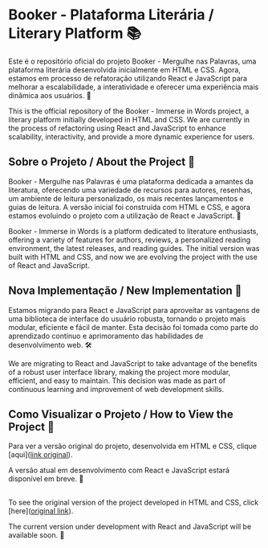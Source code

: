 # Booker - Plataforma Literária / Literary Platform 📚
Este é o repositório oficial do projeto Booker - Mergulhe nas Palavras, uma plataforma literária desenvolvida inicialmente em HTML e CSS. Agora, estamos em processo de refatoração utilizando React e JavaScript para melhorar a escalabilidade, a interatividade e oferecer uma experiência mais dinâmica aos usuários. 🚀

This is the official repository of the Booker - Immerse in Words project, a literary platform initially developed in HTML and CSS. We are currently in the process of refactoring using React and JavaScript to enhance scalability, interactivity, and provide a more dynamic experience for users.

## Sobre o Projeto / About the Project 📘
Booker - Mergulhe nas Palavras é uma plataforma dedicada a amantes da literatura, oferecendo uma variedade de recursos para autores, resenhas, um ambiente de leitura personalizado, os mais recentes lançamentos e guias de leitura. A versão inicial foi construída com HTML e CSS, e agora estamos evoluindo o projeto com a utilização de React e JavaScript. 📖

Booker - Immerse in Words is a platform dedicated to literature enthusiasts, offering a variety of features for authors, reviews, a personalized reading environment, the latest releases, and reading guides. The initial version was built with HTML and CSS, and now we are evolving the project with the use of React and JavaScript.

## Nova Implementação / New Implementation 🚧
Estamos migrando para React e JavaScript para aproveitar as vantagens de uma biblioteca de interface do usuário robusta, tornando o projeto mais modular, eficiente e fácil de manter. Esta decisão foi tomada como parte do aprendizado contínuo e aprimoramento das habilidades de desenvolvimento web. 🛠️

We are migrating to React and JavaScript to take advantage of the benefits of a robust user interface library, making the project more modular, efficient, and easy to maintain. This decision was made as part of continuous learning and improvement of web development skills.

## Como Visualizar o Projeto / How to View the Project 👀
Para ver a versão original do projeto, desenvolvida em HTML e CSS, clique [aqui]([link original](https://ichcamile.github.io/Booker/)).

A versão atual em desenvolvimento com React e JavaScript estará disponível em breve. 🚧

##

To see the original version of the project developed in HTML and CSS, click [here]([original link](https://ichcamile.github.io/Booker/)).

The current version under development with React and JavaScript will be available soon. 🚧
